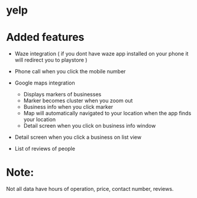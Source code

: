 # yelp

# Added features
 
- Waze integration ( if you dont have waze app installed on your phone it will redirect you to playstore )

- Phone call when you click the mobile number

- Google maps integration
  - Displays markers of businesses
  - Marker becomes cluster when you zoom out
  - Business info when you click marker
  - Map will automatically navigated to your location when the app finds your location
  - Detail screen when you click on business info window
  
- Detail screen when you click a business on list view
- List of reviews of people


# Note: 

Not all data have hours of operation, price, contact number, reviews.

